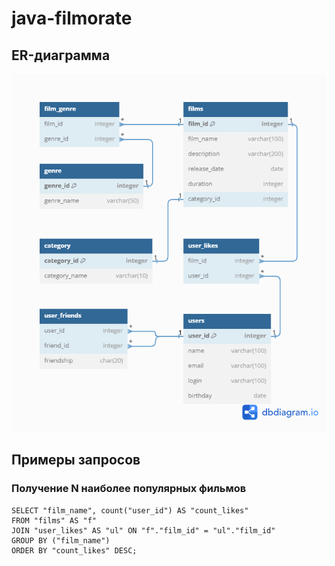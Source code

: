 # java-filmorate

## ER-диаграмма
![ER](ER-schema-java-filmorate.png)
## Примеры запросов
### Получение N наиболее популярных фильмов

```
SELECT "film_name", count("user_id") AS "count_likes" 
FROM "films" AS "f"
JOIN "user_likes" AS "ul" ON "f"."film_id" = "ul"."film_id" 
GROUP BY ("film_name")
ORDER BY "count_likes" DESC;
```


